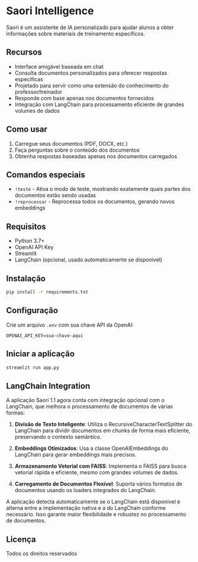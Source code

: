 # Saori Intelligence

Saori é um assistente de IA personalizado para ajudar alunos a obter informações sobre materiais de treinamento específicos.

## Recursos

- Interface amigável baseada em chat
- Consulta documentos personalizados para oferecer respostas específicas
- Projetado para servir como uma extensão do conhecimento do professor/treinador
- Responde com base apenas nos documentos fornecidos
- Integração com LangChain para processamento eficiente de grandes volumes de dados

## Como usar

1. Carregue seus documentos (PDF, DOCX, etc.)
2. Faça perguntas sobre o conteúdo dos documentos
3. Obtenha respostas baseadas apenas nos documentos carregados

## Comandos especiais

- `!teste` - Ativa o modo de teste, mostrando exatamente quais partes dos documentos estão sendo usadas
- `!reprocessar` - Reprocessa todos os documentos, gerando novos embeddings

## Requisitos

- Python 3.7+
- OpenAI API Key
- Streamlit
- LangChain (opcional, usado automaticamente se disponível)

## Instalação

```bash
pip install -r requirements.txt
```

## Configuração

Crie um arquivo `.env` com sua chave API da OpenAI:

```
OPENAI_API_KEY=sua-chave-aqui
```

## Iniciar a aplicação

```bash
streamlit run app.py
```

## LangChain Integration

A aplicação Saori 1.1 agora conta com integração opcional com o LangChain, que melhora o processamento de documentos de várias formas:

1. **Divisão de Texto Inteligente**: Utiliza o RecursiveCharacterTextSplitter do LangChain para dividir documentos em chunks de forma mais eficiente, preservando o contexto semântico.

2. **Embeddings Otimizados**: Usa a classe OpenAIEmbeddings do LangChain para gerar embeddings mais precisos.

3. **Armazenamento Vetorial com FAISS**: Implementa o FAISS para busca vetorial rápida e eficiente, mesmo com grandes volumes de dados.

4. **Carregamento de Documentos Flexível**: Suporta vários formatos de documentos usando os loaders integrados do LangChain.

A aplicação detecta automaticamente se o LangChain está disponível e alterna entre a implementação nativa e a do LangChain conforme necessário. Isso garante maior flexibilidade e robustez no processamento de documentos.

## Licença

Todos os direitos reservados

